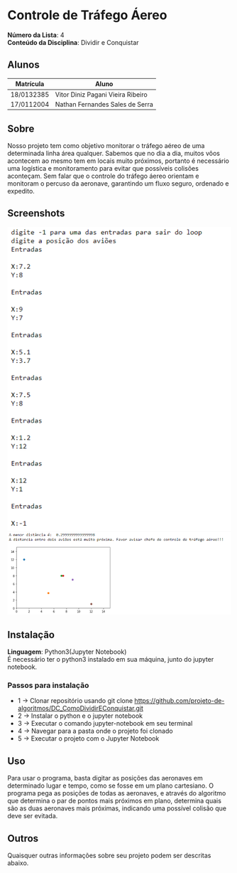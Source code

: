# Controle de Tráfego Áereo

**Número da Lista**: 4<br>
**Conteúdo da Disciplina**: Dividir e Conquistar<br>

## Alunos
|Matrícula | Aluno |
| -- | -- |
| 18/0132385  |  Vitor Diniz Pagani Vieira Ribeiro |
| 17/0112004  |  Nathan Fernandes Sales de Serra |

## Sobre 
Nosso projeto tem como objetivo monitorar o tráfego aéreo de uma determinada linha área qualquer. Sabemos que no dia a dia, muitos vôos acontecem ao mesmo tem em locais muito próximos, portanto é necessário uma logística e monitoramento para evitar que possíveis colisões aconteçam. Sem falar que o controle do tráfego áereo orientam e monitoram o percuso da aeronave, garantindo um fluxo seguro, ordenado e expedito.

## Screenshots
<img src="/midias/entradas.png" alt="Github" width="800"/>
<img src="/midias/resultado.png" alt="Github" width="800"/>

## Instalação 
**Linguagem**: Python3(Jupyter Notebook)<br>
É necessário ter o python3 instalado em sua máquina, junto do jupyter notebook.

### Passos para instalação
  *  1 -> Clonar repositório usando git clone https://github.com/projeto-de-algoritmos/DC_ComoDividirEConquistar.git
  *  2 -> Instalar o python e o jupyter notebook
  *  3 -> Executar o comando jupyter-notebook em seu terminal
  *  4 -> Navegar para a pasta onde o projeto foi clonado
  *  5 -> Executar o projeto com o Jupyter Notebook 

## Uso 
Para usar o programa, basta digitar as posições das aeronaves em determinado lugar e tempo, como se fosse em um plano cartesiano. O programa pega as posições de todas as aeronaves, e através do algoritmo que determina o par de pontos mais próximos em plano, determina quais são as duas aeronaves mais próximas, indicando uma possível colisão que deve ser evitada.

## Outros 
Quaisquer outras informações sobre seu projeto podem ser descritas abaixo.




